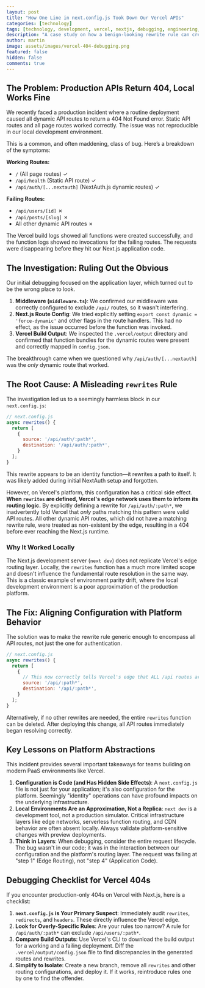 ```yaml
---
layout: post
title: "How One Line in next.config.js Took Down Our Vercel APIs"
categories: [technology]
tags: [technology, development, vercel, nextjs, debugging, engineering, infrastructure]
description: "A case study on how a benign-looking rewrite rule can create production-only 404s by interacting with Vercel's edge routing layer."
author: martin
image: assets/images/vercel-404-debugging.png
featured: false
hidden: false
comments: true
---
```


## The Problem: Production APIs Return 404, Local Works Fine

We recently faced a production incident where a routine deployment caused all dynamic API routes to return a 404 Not Found error. Static API routes and all page routes worked correctly. The issue was not reproducible in our local development environment.

This is a common, and often maddening, class of bug. Here’s a breakdown of the symptoms:

**Working Routes:**
- `/` (All page routes) ✓
- `/api/health` (Static API route) ✓
- `/api/auth/[...nextauth]` (NextAuth.js dynamic routes) ✓

**Failing Routes:**
- `/api/users/[id]` ✗
- `/api/posts/[slug]` ✗
- All other dynamic API routes ✗

The Vercel build logs showed all functions were created successfully, and the function logs showed no invocations for the failing routes. The requests were disappearing before they hit our Next.js application code.

## The Investigation: Ruling Out the Obvious

Our initial debugging focused on the application layer, which turned out to be the wrong place to look.

1.  **Middleware (`middleware.ts`)**: We confirmed our middleware was correctly configured to exclude `/api/` routes, so it wasn't interfering.
2.  **Next.js Route Config**: We tried explicitly setting `export const dynamic = 'force-dynamic'` and other flags in the route handlers. This had no effect, as the issue occurred before the function was invoked.
3.  **Vercel Build Output**: We inspected the `.vercel/output` directory and confirmed that function bundles for the dynamic routes were present and correctly mapped in `config.json`.

The breakthrough came when we questioned why `/api/auth/[...nextauth]` was the *only* dynamic route that worked.

## The Root Cause: A Misleading `rewrites` Rule

The investigation led us to a seemingly harmless block in our `next.config.js`:

```javascript
// next.config.js
async rewrites() {
  return [
    {
      source: '/api/auth/:path*',
      destination: '/api/auth/:path*',
    }
  ];
}
```

This rewrite appears to be an identity function—it rewrites a path to itself. It was likely added during initial NextAuth setup and forgotten.

However, on Vercel's platform, this configuration has a critical side effect. **When `rewrites` are defined, Vercel's edge network uses them to inform its routing logic.** By explicitly defining a rewrite for `/api/auth/:path*`, we inadvertently told Vercel that *only* paths matching this pattern were valid API routes. All other dynamic API routes, which did not have a matching rewrite rule, were treated as non-existent by the edge, resulting in a 404 before ever reaching the Next.js runtime.

### Why It Worked Locally

The Next.js development server (`next dev`) does not replicate Vercel's edge routing layer. Locally, the `rewrites` function has a much more limited scope and doesn't influence the fundamental route resolution in the same way. This is a classic example of environment parity drift, where the local development environment is a poor approximation of the production platform.

## The Fix: Aligning Configuration with Platform Behavior

The solution was to make the rewrite rule generic enough to encompass all API routes, not just the one for authentication.

```javascript
// next.config.js
async rewrites() {
  return [
    {
      // This now correctly tells Vercel's edge that ALL /api routes are valid.
      source: '/api/:path*',
      destination: '/api/:path*',
    }
  ];
}
```

Alternatively, if no other rewrites are needed, the entire `rewrites` function can be deleted. After deploying this change, all API routes immediately began resolving correctly.

## Key Lessons on Platform Abstractions

This incident provides several important takeaways for teams building on modern PaaS environments like Vercel.

1.  **Configuration is Code (and Has Hidden Side Effects)**: A `next.config.js` file is not just for your application; it's also configuration for the platform. Seemingly "identity" operations can have profound impacts on the underlying infrastructure.
2.  **Local Environments Are an Approximation, Not a Replica**: `next dev` is a development tool, not a production simulator. Critical infrastructure layers like edge networks, serverless function routing, and CDN behavior are often absent locally. Always validate platform-sensitive changes with preview deployments.
3.  **Think in Layers**: When debugging, consider the entire request lifecycle. The bug wasn't in our code; it was in the interaction between our configuration and the platform's routing layer. The request was failing at "step 1" (Edge Routing), not "step 4" (Application Code).

## Debugging Checklist for Vercel 404s

If you encounter production-only 404s on Vercel with Next.js, here is a checklist:

1.  **`next.config.js` is Your Primary Suspect**: Immediately audit `rewrites`, `redirects`, and `headers`. These directly influence the Vercel edge.
2.  **Look for Overly-Specific Rules**: Are your rules too narrow? A rule for `/api/auth/:path*` can exclude `/api/users/:path*`.
3.  **Compare Build Outputs**: Use Vercel's CLI to download the build output for a working and a failing deployment. Diff the `.vercel/output/config.json` file to find discrepancies in the generated routes and rewrites.
4.  **Simplify to Isolate**: Create a new branch, remove all `rewrites` and other routing configurations, and deploy it. If it works, reintroduce rules one by one to find the offender. 